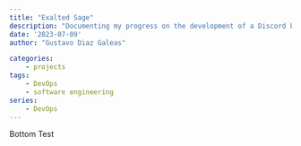 ```yaml
---
title: "Exalted Sage"
description: "Documenting my progress on the development of a Discord bot as part of a DevOps project"
date: '2023-07-09'
author: "Gustavo Diaz Galeas"

categories:
    - projects
tags:
    - DevOps
    - software engineering
series:
    - DevOps
---
```


Bottom Test